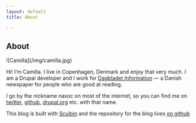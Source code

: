 ```yaml
---
layout: default
title: About

---
```

<h2>About</h2>
![Camilla](/img/camilla.jpg)

Hi! I’m Camilla. I live in Copenhagen, Denmark and enjoy that very much. I am a Drupal developer and I work for [Dagbladet Information](https://www.information.dk/) &mdash; a Danish newspaper for people who are good at reading.

I go by the nickname naxoc on most of the internet, so you can find me on [twitter](https://twitter.com/naxoc), [github](https://github.com/naxoc), [drupal.org](https://www.drupal.org/u/naxoc) etc. with that name.

This blog is built with [Sculpin](https://sculpin.io/) and the repository for the blog lives [on github](https://github.com/naxoc/sculpin-blog)
